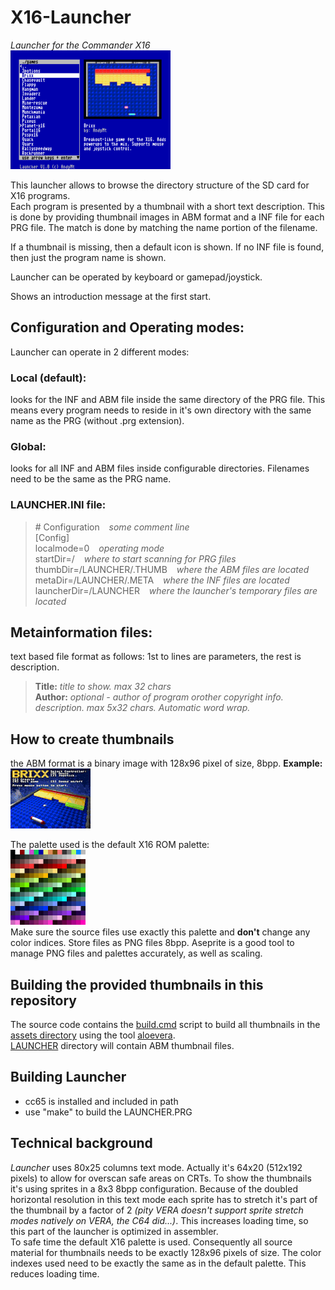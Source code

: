 # X16-Launcher

*Launcher for the Commander X16*<br>
<img src="assets/launcher.png" width="256">

This launcher allows to browse the directory structure of the SD card for X16 programs.<br>
Each program is presented by a thumbnail with a short text description. This is done by providing thumbnail images in ABM format and a INF file for each PRG file.
The match is done by matching the name portion of the filename.

If a thumbnail is missing, then a default icon is shown.
If no INF file is found, then just the program name is shown.

Launcher can be operated by keyboard or gamepad/joystick.

Shows an introduction message at the first start.

## Configuration and Operating modes:

Launcher can operate in 2 different modes: 

### Local (default): 
looks for the INF and ABM file inside the same directory of the PRG file. This means every program needs to reside in it's own directory with the same name as the PRG (without .prg extension).

### Global: 
looks for all INF and ABM files inside configurable directories. Filenames need to be the same as the PRG name.

### LAUNCHER.INI file:
>\# Configuration &ensp; *some comment line*<br>
[Config]<br>
localmode=0 &ensp; *operating mode*<br>
startDir=/ &ensp; *where to start scanning for PRG files*<br>
thumbDir=/LAUNCHER/.THUMB &ensp; *where the ABM files are located*<br>
metaDir=/LAUNCHER/.META &ensp; *where the INF files are located*<br>
launcherDir=/LAUNCHER &ensp; *where the launcher's temporary files are located*<br>

## Metainformation files:

text based file format as follows:
1st to lines are parameters, the rest is description.

>**Title:** *title to show. max 32 chars*<br>
>**Author:** *optional - author of program orother copyright info.*<br>
>*description. max 5x32 chars. Automatic word wrap.*

## How to create thumbnails

the ABM format is a binary image with 128x96 pixel of size, 8bpp.  **Example:**  
![alt text](assets/Thumbnails128x96/BRIXX.png)

The palette used is the default X16 ROM palette:<br>
<img src="assets//X16DefaultPalette8bpp.png" alt="alt text" width="120"/><br>
Make sure the source files use exactly this palette and **don't** change any color indices. Store files as PNG files 8bpp.
Aseprite is a good tool to manage PNG files and palettes accurately, as well as scaling.

## Building the provided thumbnails in this repository

The source code contains the [build.cmd](assets/build.cmd) script to build all thumbnails in the [assets directory](assets/Thumbnails128x96) using the tool [aloevera](https://github.com/yeastplume/aloevera).<br>
[LAUNCHER](assets/LAUNCHER) directory will contain ABM thumbnail files.

## Building Launcher
- cc65 is installed and included in path
- use "make" to build the LAUNCHER.PRG

## Technical background
*Launcher* uses 80x25 columns text mode. Actually it's 64x20 (512x192 pixels) to allow for overscan safe areas on CRTs. To show the thumbnails it's using sprites in a 8x3 8bpp configuration. Because of the doubled horizontal resolution in this text mode each sprite has to stretch it's part of the thumbnail by a factor of 2 *(pity VERA doesn't support sprite stretch modes natively on VERA, the C64 did...)*. This increases loading time, so this part of the launcher is optimized in assembler.<br>
To safe time the default X16 palette is used. Consequently all source material for thumbnails needs to be exactly 128x96 pixels of size. The color indexes used need to be exactly the same as in the default palette. This reduces loading time.